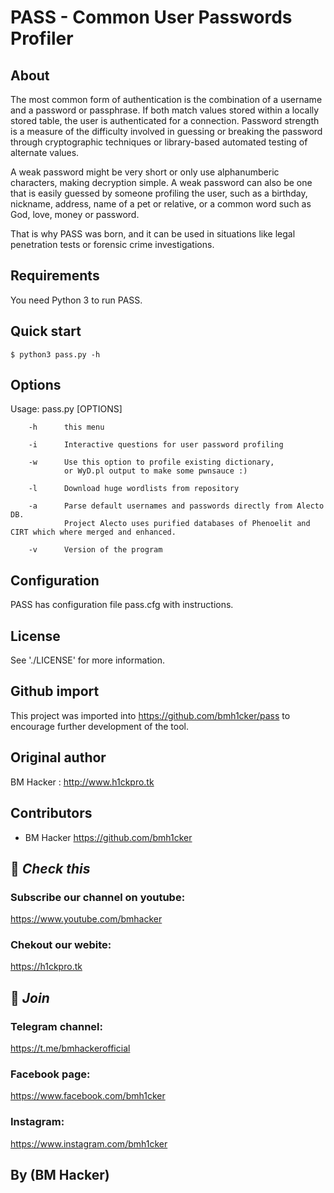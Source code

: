 # PASS - Common User Passwords Profiler

## About

  The most common form of authentication is the combination of a username
  and a password or passphrase. If both match values stored within a locally
  stored table, the user is authenticated for a connection. Password strength is
  a measure of the difficulty involved in guessing or breaking the password
  through cryptographic techniques or library-based automated testing of
  alternate values.

  A weak password might be very short or only use alphanumberic characters,
  making decryption simple. A weak password can also be one that is easily
  guessed by someone profiling the user, such as a birthday, nickname, address,
  name of a pet or relative, or a common word such as God, love, money or password.

  That is why PASS was born, and it can be used in situations like legal
  penetration tests or forensic crime investigations.


Requirements
------------

You need Python 3 to run PASS.

Quick start
-----------

    $ python3 pass.py -h

## Options

  Usage: pass.py [OPTIONS]

        -h      this menu

        -i      Interactive questions for user password profiling

        -w      Use this option to profile existing dictionary,
                or WyD.pl output to make some pwnsauce :)

        -l      Download huge wordlists from repository

        -a      Parse default usernames and passwords directly from Alecto DB.
                Project Alecto uses purified databases of Phenoelit and CIRT which where merged and enhanced.

        -v      Version of the program



## Configuration

   PASS has configuration file pass.cfg with instructions.


## License

  See './LICENSE' for more information.

## Github import

This project was imported into https://github.com/bmh1cker/pass
to encourage further development of the tool.

## Original author

  BM Hacker :
  http://www.h1ckpro.tk 


## Contributors

  * BM Hacker 
    https://github.com/bmh1cker

## 🔗 ***Check this***

### Subscribe our channel on youtube:
https://www.youtube.com/bmhacker

### Chekout our webite:
https://h1ckpro.tk

## 👥 ***Join***

### Telegram channel:
https://t.me/bmhackerofficial

### Facebook page:
https://www.facebook.com/bmh1cker

### Instagram: 
https://www.instagram.com/bmh1cker

## By (BM Hacker)
